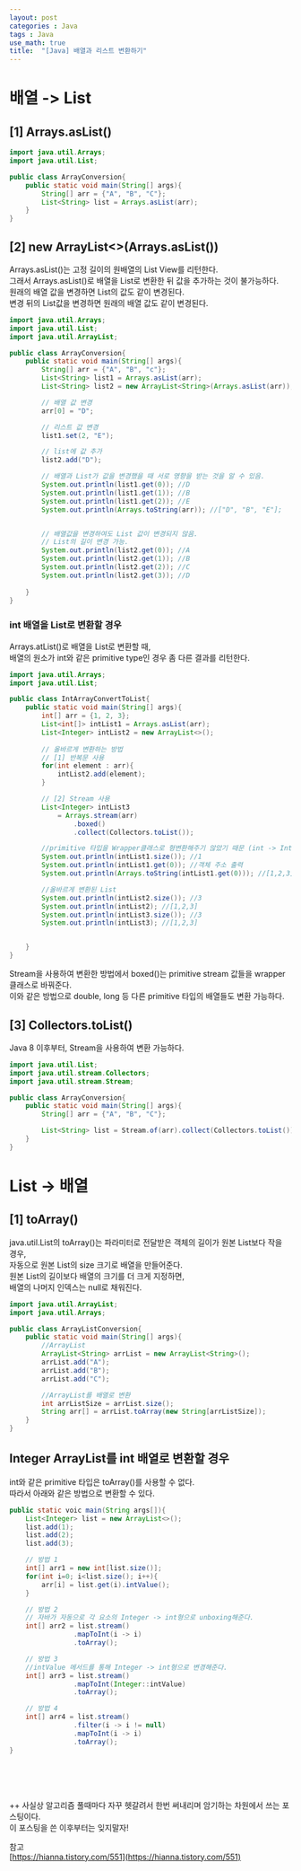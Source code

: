 ```yaml
---
layout: post
categories : Java
tags : Java
use_math: true
title:  "[Java] 배열과 리스트 변환하기"
---
```


# 배열 -> List 
## [1] Arrays.asList()
```java
import java.util.Arrays;
import java.util.List;

public class ArrayConversion{
    public static void main(String[] args){
        String[] arr = {"A", "B", "C"};
        List<String> list = Arrays.asList(arr);
    }
}
```

## [2] new ArrayList<>(Arrays.asList())
Arrays.asList()는 고정 길이의 원배열의 List View를 리턴한다.    
그래서 Arrays.asList()로 배열을 List로 변환한 뒤 값을 추가하는 것이 불가능하다.  
원래의 배열 값을 변경하면 List의 값도 같이 변경된다.   
변경 뒤의 List값을 변경하면 원래의 배열 값도 같이 변경된다.    

```java
import java.util.Arrays;
import java.util.List;
import java.util.ArrayList;

public class ArrayConversion{
    public static void main(String[] args){
        String[] arr = {"A", "B", "c"};
        List<String> list1 = Arrays.asList(arr);
        List<String> list2 = new ArrayList<String>(Arrays.asList(arr));

        // 배열 값 변경
        arr[0] = "D";

        // 리스트 값 변경
        list1.set(2, "E");

        // list에 값 추가 
        list2.add("D");

        // 배열과 List가 값을 변경했을 때 서로 영향을 받는 것을 알 수 있음. 
        System.out.println(list1.get(0)); //D
        System.out.println(list1.get(1)); //B
        System.out.println(list1.get(2)); //E
        System.out.println(Arrays.toString(arr)); //["D", "B", "E"];


        // 배열값을 변경하여도 List 값이 변경되지 않음. 
        // List의 길이 변경 가능.
        System.out.println(list2.get(0)); //A
        System.out.println(list2.get(1)); //B
        System.out.println(list2.get(2)); //C
        System.out.println(list2.get(3)); //D
        
    }
}
```

### int 배열을 List로 변환할 경우
Arrays.atList()로 배열을 List로 변환할 때,   
배열의 원소가 int와 같은 primitive type인 경우 좀 다른 결과를 리턴한다.   
```java
import java.util.Arrays;
import java.util.List;

public class IntArrayConvertToList{
    public static void main(String[] args){
        int[] arr = {1, 2, 3};
        List<int[]> intList1 = Arrays.asList(arr);
        List<Integer> intList2 = new ArrayList<>();
    
        // 올바르게 변환하는 방법
        // [1] 반복문 사용
        for(int element : arr){
            intList2.add(element);
        }

        // [2] Stream 사용
        List<Integer> intList3 
            = Arrays.stream(arr)
                .boxed()  
                .collect(Collectors.toList());

        //primitive 타입을 Wrapper클래스로 형변환해주기 않았기 때문 (int -> Integer) 
        System.out.println(intList1.size()); //1
        System.out.println(intList1.get(0)); //객체 주소 출력
        System.out.println(Arrays.toString(intList1.get(0))); //[1,2,3]

        //올바르게 변환된 List 
        System.out.println(intList2.size()); //3
        System.out.println(intList2); //[1,2,3]
        System.out.println(intList3.size()); //3
        System.out.println(intList3); //[1,2,3]


    }
}
```
Stream을 사용하여 변환한 방법에서 boxed()는 primitive stream 값들을 wrapper 클래스로 바꿔준다.   
이와 같은 방법으로 double, long 등 다른 primitive 타입의 배열들도 변환 가능하다.   

## [3] Collectors.toList()
Java 8 이후부터, Stream을 사용하여 변환 가능하다.

```java
import java.util.List;
import java.util.stream.Collectors;
import java.util.stream.Stream;

public class ArrayConversion{
    public static void main(String[] args){
        String[] arr = {"A", "B", "C"};

        List<String> list = Stream.of(arr).collect(Collectors.toList());
    }
}
```

# List -> 배열
## [1] toArray()
java.util.List의 toArray()는 파라미터로 전달받은 객체의 길이가 원본 List보다 작을 경우,  
자동으로 원본 List의 size 크기로 배열을 만들어준다.   
원본 List의 길이보다 배열의 크기를 더 크게 지정하면,   
배열의 나머지 인덱스는 null로 채워진다. 

```java
import java.util.ArrayList;
import java.util.Arrays;

public class ArrayListConversion{
    public static void main(String[] args){
        //ArrayList
        ArrayList<String> arrList = new ArrayList<String>();
        arrList.add("A");
        arrList.add("B");
        arrList.add("C");

        //ArrayList를 배열로 변환
        int arrListSize = arrList.size();
        String arr[] = arrList.toArray(new String[arrListSize]);
    }
}
```

## Integer ArrayList를 int 배열로 변환할 경우
int와 같은 primitive 타입은 toArray()를 사용할 수 없다.  
따라서 아래와 같은 방법으로 변환할 수 있다.    
```java
public static voic main(String args[]){
    List<Integer> list = new ArrayList<>(); 
    list.add(1); 
    list.add(2); 
    list.add(3);

    // 방법 1
    int[] arr1 = new int[list.size()];
    for(int i=0; i<list.size(); i++){
        arr[i] = list.get(i).intValue();
    }

    // 방법 2
    // 자바가 자동으로 각 요소의 Integer -> int형으로 unboxing해준다. 
    int[] arr2 = list.stream()
                .mapToInt(i -> i)
                .toArray(); 

    // 방법 3
    //intValue 메서드를 통해 Integer -> int형으로 변경해준다. 
    int[] arr3 = list.stream()
                .mapToInt(Integer::intValue)
                .toArray();

    // 방법 4
    int[] arr4 = list.stream()
                .filter(i -> i != null)
                .mapToInt(i -> i)
                .toArray();
}
```
<br><br><br>


++ 
사실상 알고리즘 풀때마다 자꾸 헷갈려서 한번 써내리며 암기하는 차원에서 쓰는 포스팅이다.    
이 포스팅을 쓴 이후부터는 잊지말자! 


참고    
[https://hianna.tistory.com/551](https://hianna.tistory.com/551)
